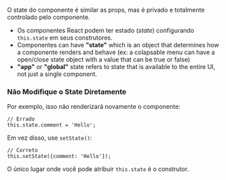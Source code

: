 

O state do componente é similar as props, mas é privado e totalmente controlado pelo componente.

- Os componentes React podem ter estado (_state_) configurando `this.state` em seus construtores.
- Componentes can have **"state"** which is an object that determines how a componente renders and behave (ex: a colapsable menu can have a open/close state object with a value that can be true or false)
- **"app"** or **"global"** state refers to state that is available to the entire UI, not just a single component.


### Não Modifique o State Diretamente

Por exemplo, isso não renderizará novamente o componente:

```
// Errado
this.state.comment = 'Hello';
```

Em vez disso, use `setState()`:

```
// Correto
this.setState({comment: 'Hello'});
```

O único lugar onde você pode atribuir `this.state` é o construtor.

### [](https://pt-br.reactjs.org/docs/state-and-lifecycle.html#state-updates-may-be-asynchronous)